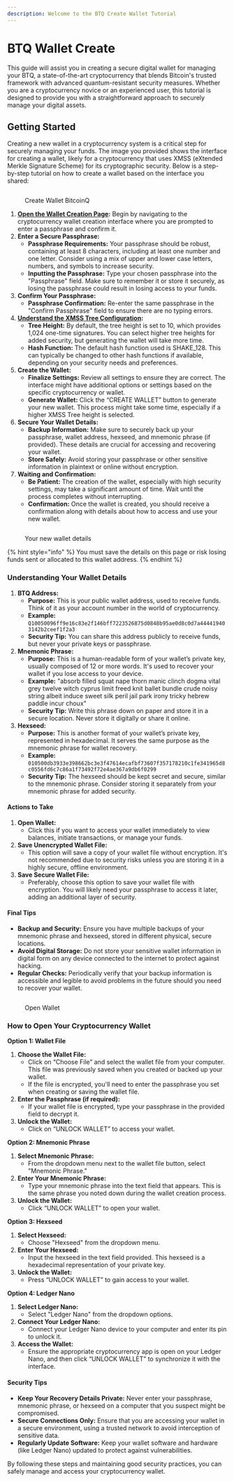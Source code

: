 ```yaml
---
description: Welcome to the BTQ Create Wallet Tutorial
---
```


# BTQ Wallet Create

This guide will assist you in creating a secure digital wallet for managing your BTQ, a state-of-the-art cryptocurrency that blends Bitcoin's trusted framework with advanced quantum-resistant security measures. Whether you are a cryptocurrency novice or an experienced user, this tutorial is designed to provide you with a straightforward approach to securely manage your digital assets.

## Getting Started

Creating a new wallet in a cryptocurrency system is a critical step for securely managing your funds. The image you provided shows the interface for creating a wallet, likely for a cryptocurrency that uses XMSS (eXtended Merkle Signature Scheme) for its cryptographic security. Below is a step-by-step tutorial on how to create a wallet based on the interface you shared:

<figure><img src="../.gitbook/assets/image (1) (1).png" alt=""><figcaption><p>Create Wallet BitcoinQ</p></figcaption></figure>

1. [**Open the Wallet Creation Page**](https://wallet.bitcoinq.xyz)**:** Begin by navigating to the cryptocurrency wallet creation interface where you are prompted to enter a passphrase and confirm it.
2. **Enter a Secure Passphrase:**
   * **Passphrase Requirements:** Your passphrase should be robust, containing at least 8 characters, including at least one number and one letter. Consider using a mix of upper and lower case letters, numbers, and symbols to increase security.
   * **Inputting the Passphrase:** Type your chosen passphrase into the "Passphrase" field. Make sure to remember it or store it securely, as losing the passphrase could result in losing access to your funds.
3. **Confirm Your Passphrase:**
   * **Passphrase Confirmation:** Re-enter the same passphrase in the "Confirm Passphrase" field to ensure there are no typing errors.
4. [**Understand the XMSS Tree Configuration**](btq-wallet-overview.md#btq-address-options)**:**
   * **Tree Height:** By default, the tree height is set to 10, which provides 1,024 one-time signatures. You can select higher tree heights for added security, but generating the wallet will take more time.
   * **Hash Function:** The default hash function used is SHAKE\_128. This can typically be changed to other hash functions if available, depending on your security needs and preferences.
5. **Create the Wallet:**
   * **Finalize Settings:** Review all settings to ensure they are correct. The interface might have additional options or settings based on the specific cryptocurrency or wallet.
   * **Generate Wallet:** Click the “CREATE WALLET” button to generate your new wallet. This process might take some time, especially if a higher XMSS Tree height is selected.
6. **Secure Your Wallet Details:**
   * **Backup Information:** Make sure to securely back up your passphrase, wallet address, hexseed, and mnemonic phrase (if provided). These details are crucial for accessing and recovering your wallet.
   * **Store Safely:** Avoid storing your passphrase or other sensitive information in plaintext or online without encryption.
7. **Waiting and Confirmation:**
   * **Be Patient:** The creation of the wallet, especially with high security settings, may take a significant amount of time. Wait until the process completes without interrupting.
   * **Confirmation:** Once the wallet is created, you should receive a confirmation along with details about how to access and use your new wallet.

<figure><img src="../.gitbook/assets/image (1) (1) (1).png" alt=""><figcaption><p>Your new wallet details</p></figcaption></figure>

{% hint style="info" %}
You must save the details on this page or risk losing funds sent or allocated to this wallet address.
{% endhint %}

### Understanding Your Wallet Details

1. **BTQ Address:**
   * **Purpose:** This is your public wallet address, used to receive funds. Think of it as your account number in the world of cryptocurrency.
   * **Example:** `Q10050096ff9e16c83e2f146bff7223526875d0848b95ae0d8c0d7a444419403142b2ceef1f2a3`
   * **Security Tip:** You can share this address publicly to receive funds, but never your private keys or passphrase.
2. **Mnemonic Phrase:**
   * **Purpose:** This is a human-readable form of your wallet’s private key, usually composed of 12 or more words. It's used to recover your wallet if you lose access to your device.
   * **Example:** "absorb filled squat nape thorn manic clinch dogma vital grey twelve witch cyprus limit freed knit ballet bundle crude noisy string albeit induce sweet silk peril jail park irony tricky hebrew paddle incur choux"
   * **Security Tip:** Write this phrase down on paper and store it in a secure location. Never store it digitally or share it online.
3. **Hexseed:**
   * **Purpose:** This is another format of your wallet’s private key, represented in hexadecimal. It serves the same purpose as the mnemonic phrase for wallet recovery.
   * **Example:** `010500db3933e398662bc3e3f47614ecafbf73607f357178210c1fe341965d8c0556fd6c7c86a1f73492f72e4ae367a9db6f0299`
   * **Security Tip:** The hexseed should be kept secret and secure, similar to the mnemonic phrase. Consider storing it separately from your mnemonic phrase for added security.

#### Actions to Take

1. **Open Wallet:**
   * Click this if you want to access your wallet immediately to view balances, initiate transactions, or manage your funds.
2. **Save Unencrypted Wallet File:**
   * This option will save a copy of your wallet file without encryption. It's not recommended due to security risks unless you are storing it in a highly secure, offline environment.
3. **Save Secure Wallet File:**
   * Preferably, choose this option to save your wallet file with encryption. You will likely need your passphrase to access it later, adding an additional layer of security.

#### Final Tips

* **Backup and Security:** Ensure you have multiple backups of your mnemonic phrase and hexseed, stored in different physical, secure locations.
* **Avoid Digital Storage:** Do not store your sensitive wallet information in digital form on any device connected to the internet to protect against hacking.
* **Regular Checks:** Periodically verify that your backup information is accessible and legible to avoid problems in the future should you need to recover your wallet.

<figure><img src="../.gitbook/assets/image (3).png" alt=""><figcaption><p>Open Wallet</p></figcaption></figure>

### How to Open Your Cryptocurrency Wallet

**Option 1: Wallet File**

1. **Choose the Wallet File:**
   * Click on “Choose File” and select the wallet file from your computer. This file was previously saved when you created or backed up your wallet.
   * If the file is encrypted, you'll need to enter the passphrase you set when creating or saving the wallet file.
2. **Enter the Passphrase (if required):**
   * If your wallet file is encrypted, type your passphrase in the provided field to decrypt it.
3. **Unlock the Wallet:**
   * Click on “UNLOCK WALLET” to access your wallet.

**Option 2: Mnemonic Phrase**

1. **Select Mnemonic Phrase:**
   * From the dropdown menu next to the wallet file button, select "Mnemonic Phrase."
2. **Enter Your Mnemonic Phrase:**
   * Type your mnemonic phrase into the text field that appears. This is the same phrase you noted down during the wallet creation process.
3. **Unlock the Wallet:**
   * Click “UNLOCK WALLET” to open your wallet.

**Option 3: Hexseed**

1. **Select Hexseed:**
   * Choose "Hexseed" from the dropdown menu.
2. **Enter Your Hexseed:**
   * Input the hexseed in the text field provided. This hexseed is a hexadecimal representation of your private key.
3. **Unlock the Wallet:**
   * Press “UNLOCK WALLET” to gain access to your wallet.

**Option 4: Ledger Nano**

1. **Select Ledger Nano:**
   * Select "Ledger Nano" from the dropdown options.
2. **Connect Your Ledger Nano:**
   * Connect your Ledger Nano device to your computer and enter its pin to unlock it.
3. **Access the Wallet:**
   * Ensure the appropriate cryptocurrency app is open on your Ledger Nano, and then click “UNLOCK WALLET” to synchronize it with the interface.

#### Security Tips

* **Keep Your Recovery Details Private:** Never enter your passphrase, mnemonic phrase, or hexseed on a computer that you suspect might be compromised.
* **Secure Connections Only:** Ensure that you are accessing your wallet in a secure environment, using a trusted network to avoid interception of sensitive data.
* **Regularly Update Software:** Keep your wallet software and hardware (like Ledger Nano) updated to protect against vulnerabilities.

By following these steps and maintaining good security practices, you can safely manage and access your cryptocurrency wallet.
